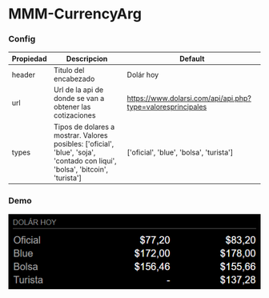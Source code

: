 # MMM-CurrencyArg
### Config
|Propiedad|Descripcion|Default|
|------|-------|------|
|header|Titulo del encabezado|Dolár hoy|
|url|Url de la api de donde se van a obtener las cotizaciones|https://www.dolarsi.com/api/api.php?type=valoresprincipales|
|types|Tipos de dolares a mostrar. Valores posibles: ['oficial', 'blue', 'soja', 'contado con liqui', 'bolsa', 'bitcoin', 'turista']|['oficial', 'blue', 'bolsa', 'turista']|

### Demo
![Demo](demo/demo.png)
 
